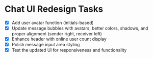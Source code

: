 # Chat UI Redesign Tasks

- [x] Add user avatar function (initials-based)
- [x] Update message bubbles with avatars, better colors, shadows, and proper alignment (sender right, receiver left)
- [x] Enhance header with online user count display
- [x] Polish message input area styling
- [x] Test the updated UI for responsiveness and functionality
